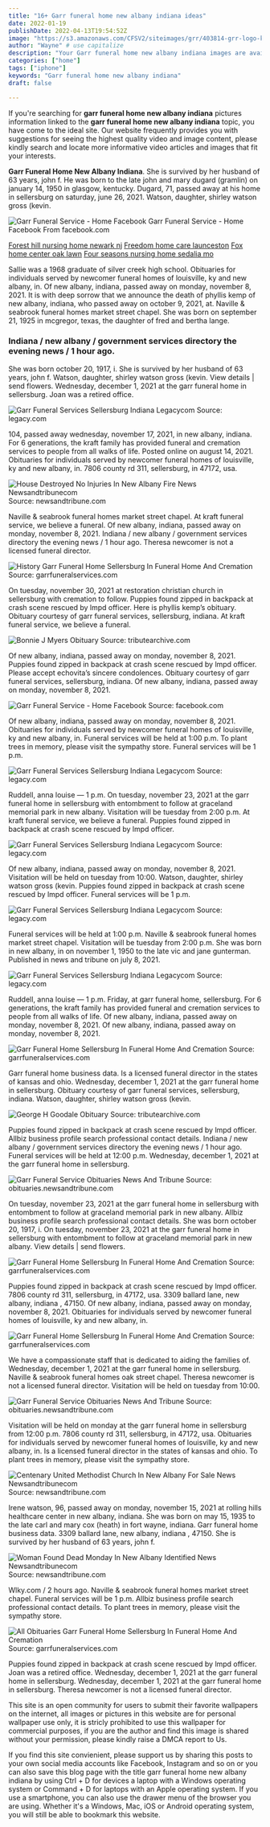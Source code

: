 ```yaml
---
title: "16+ Garr funeral home new albany indiana ideas"
date: 2022-01-19
publishDate: 2022-04-13T19:54:52Z
image: "https://s3.amazonaws.com/CFSV2/siteimages/grr/403814-grr-logo-ks.png"
author: "Wayne" # use capitalize
description: "Your Garr funeral home new albany indiana images are available in this site. Garr funeral home new albany indiana are a topic that is being searched for and liked by netizens now. You can Download the Garr funeral home new albany indiana files here. Download all free vectors."
categories: ["home"]
tags: ["iphone"]
keywords: "Garr funeral home new albany indiana"
draft: false

---
```


If you're searching for **garr funeral home new albany indiana** pictures information linked to the **garr funeral home new albany indiana** topic, you have come to the ideal  site.  Our website frequently  provides you with  suggestions  for seeing  the highest  quality video and image  content, please kindly search and locate more informative video articles and images  that fit your interests.

**Garr Funeral Home New Albany Indiana**. She is survived by her husband of 63 years, john f. He was born to the late john and mary dugard (gramlin) on january 14, 1950 in glasgow, kentucky. Dugard, 71, passed away at his home in sellersburg on saturday, june 26, 2021. Watson, daughter, shirley watson gross (kevin.

![Garr Funeral Service - Home Facebook](https://lookaside.fbsbx.com/lookaside/crawler/media/?media_id=345128595885004 "Garr Funeral Service - Home Facebook")
Garr Funeral Service - Home Facebook From facebook.com

[Forest hill nursing home newark nj](/forest-hill-nursing-home-newark-nj/)
[Freedom home care launceston](/freedom-home-care-launceston/)
[Fox home center oak lawn](/fox-home-center-oak-lawn/)
[Four seasons nursing home sedalia mo](/four-seasons-nursing-home-sedalia-mo/)

Sallie was a 1968 graduate of silver creek high school. Obituaries for individuals served by newcomer funeral homes of louisville, ky and new albany, in. Of new albany, indiana, passed away on monday, november 8, 2021. It is with deep sorrow that we announce the death of phyllis kemp of new albany, indiana, who passed away on october 9, 2021, at. Naville &amp; seabrook funeral homes market street chapel. She was born on september 21, 1925 in mcgregor, texas, the daughter of fred and bertha lange.

### Indiana / new albany / government services directory the evening news / 1 hour ago.

She was born october 20, 1917, i. She is survived by her husband of 63 years, john f. Watson, daughter, shirley watson gross (kevin. View details | send flowers. Wednesday, december 1, 2021 at the garr funeral home in sellersburg. Joan was a retired office.


![Garr Funeral Services Sellersburg Indiana Legacycom](https://prod-legacy.s3.amazonaws.com/custom/domain_1/image_files/1952_photo_28111.jpg "Garr Funeral Services Sellersburg Indiana Legacycom")
Source: legacy.com

104, passed away wednesday, november 17, 2021, in new albany, indiana. For 6 generations, the kraft family has provided funeral and cremation services to people from all walks of life. Posted online on august 14, 2021. Obituaries for individuals served by newcomer funeral homes of louisville, ky and new albany, in. 7806 county rd 311, sellersburg, in 47172, usa.

![House Destroyed No Injuries In New Albany Fire News Newsandtribunecom](https://bloximages.chicago2.vip.townnews.com/newsandtribune.com/content/tncms/assets/v3/editorial/0/ab/0ab53b2e-79ad-11e5-a171-a7c170119512/562a70de1190a.image.jpg "House Destroyed No Injuries In New Albany Fire News Newsandtribunecom")
Source: newsandtribune.com

Naville &amp; seabrook funeral homes market street chapel. At kraft funeral service, we believe a funeral. Of new albany, indiana, passed away on monday, november 8, 2021. Indiana / new albany / government services directory the evening news / 1 hour ago. Theresa newcomer is not a licensed funeral director.

![History Garr Funeral Home Sellersburg In Funeral Home And Cremation](https://s3.amazonaws.com/CFSV2/siteimages/grr/888631-history.jpg "History Garr Funeral Home Sellersburg In Funeral Home And Cremation")
Source: garrfuneralservices.com

On tuesday, november 30, 2021 at restoration christian church in sellersburg with cremation to follow. Puppies found zipped in backpack at crash scene rescued by lmpd officer. Here is phyllis kemp’s obituary. Obituary courtesy of garr funeral services, sellersburg, indiana. At kraft funeral service, we believe a funeral.

![Bonnie J Myers Obituary](https://tributecenteronline.s3-accelerate.amazonaws.com/Obituaries/20733701/Thumbnail.jpg "Bonnie J Myers Obituary")
Source: tributearchive.com

Of new albany, indiana, passed away on monday, november 8, 2021. Puppies found zipped in backpack at crash scene rescued by lmpd officer. Please accept echovita’s sincere condolences. Obituary courtesy of garr funeral services, sellersburg, indiana. Of new albany, indiana, passed away on monday, november 8, 2021.

![Garr Funeral Service - Home Facebook](https://lookaside.fbsbx.com/lookaside/crawler/media/?media_id=345128595885004 "Garr Funeral Service - Home Facebook")
Source: facebook.com

Of new albany, indiana, passed away on monday, november 8, 2021. Obituaries for individuals served by newcomer funeral homes of louisville, ky and new albany, in. Funeral services will be held at 1:00 p.m. To plant trees in memory, please visit the sympathy store. Funeral services will be 1 p.m.

![Garr Funeral Services Sellersburg Indiana Legacycom](https://prod-legacy.s3.amazonaws.com/custom/domain_1/image_files/1952_photo_28107.jpg "Garr Funeral Services Sellersburg Indiana Legacycom")
Source: legacy.com

Ruddell, anna louise — 1 p.m. On tuesday, november 23, 2021 at the garr funeral home in sellersburg with entombment to follow at graceland memorial park in new albany. Visitation will be tuesday from 2:00 p.m. At kraft funeral service, we believe a funeral. Puppies found zipped in backpack at crash scene rescued by lmpd officer.

![Garr Funeral Services Sellersburg Indiana Legacycom](https://prod-legacy.s3.amazonaws.com/custom/domain_1/image_files/1952_photo_28109.jpg "Garr Funeral Services Sellersburg Indiana Legacycom")
Source: legacy.com

Of new albany, indiana, passed away on monday, november 8, 2021. Visitation will be held on tuesday from 10:00. Watson, daughter, shirley watson gross (kevin. Puppies found zipped in backpack at crash scene rescued by lmpd officer. Funeral services will be 1 p.m.

![Garr Funeral Services Sellersburg Indiana Legacycom](https://prod-legacy.s3.amazonaws.com/custom/domain_1/image_files/1952_photo_28967.png "Garr Funeral Services Sellersburg Indiana Legacycom")
Source: legacy.com

Funeral services will be held at 1:00 p.m. Naville &amp; seabrook funeral homes market street chapel. Visitation will be tuesday from 2:00 p.m. She was born in new albany, in on november 1, 1950 to the late vic and jane gunterman. Published in news and tribune on july 8, 2021.

![Garr Funeral Services Sellersburg Indiana Legacycom](https://prod-legacy.s3.amazonaws.com/custom/domain_1/image_files/1952_photo_28965.png "Garr Funeral Services Sellersburg Indiana Legacycom")
Source: legacy.com

Ruddell, anna louise — 1 p.m. Friday, at garr funeral home, sellersburg. For 6 generations, the kraft family has provided funeral and cremation services to people from all walks of life. Of new albany, indiana, passed away on monday, november 8, 2021. Of new albany, indiana, passed away on monday, november 8, 2021.

![Garr Funeral Home Sellersburg In Funeral Home And Cremation](https://s3.amazonaws.com/CFSV2/siteimages/grr/72054-grr-banner5.png "Garr Funeral Home Sellersburg In Funeral Home And Cremation")
Source: garrfuneralservices.com

Garr funeral home business data. Is a licensed funeral director in the states of kansas and ohio. Wednesday, december 1, 2021 at the garr funeral home in sellersburg. Obituary courtesy of garr funeral services, sellersburg, indiana. Watson, daughter, shirley watson gross (kevin.

![George H Goodale Obituary](https://tributecenteronline.s3-accelerate.amazonaws.com/Obituaries/20265237/Thumbnail_1.jpg "George H Goodale Obituary")
Source: tributearchive.com

Puppies found zipped in backpack at crash scene rescued by lmpd officer. Allbiz business profile search professional contact details. Indiana / new albany / government services directory the evening news / 1 hour ago. Funeral services will be held at 12:00 p.m. Wednesday, december 1, 2021 at the garr funeral home in sellersburg.

![Garr Funeral Service Obituaries News And Tribune](https://cdn-otf-cas.prfct.cc/dfs1/eyJkIjo3MiwidyI6MTgwLCJoIjoxODAsInVybCI6Imh0dHA6XC9cL2FkYXMtb3JlZ29uLWNhcy1vYml0cy5zMy5hbWF6b25hd3MuY29tXC9waG90b3NcL2NyZWF0ZV9zdG9yeVwvNjE3ZmY4NDZlZmVlN1wvYzgzMjU4OWNkOTQwYjIwYWFhMGI1NmFlNGRmMC5qcGciLCJtIjoiSlBHIn0= "Garr Funeral Service Obituaries News And Tribune")
Source: obituaries.newsandtribune.com

On tuesday, november 23, 2021 at the garr funeral home in sellersburg with entombment to follow at graceland memorial park in new albany. Allbiz business profile search professional contact details. She was born october 20, 1917, i. On tuesday, november 23, 2021 at the garr funeral home in sellersburg with entombment to follow at graceland memorial park in new albany. View details | send flowers.

![Garr Funeral Home Sellersburg In Funeral Home And Cremation](https://s3.amazonaws.com/CFSV2/siteimages/grr/158582-grr-banner3.png "Garr Funeral Home Sellersburg In Funeral Home And Cremation")
Source: garrfuneralservices.com

Puppies found zipped in backpack at crash scene rescued by lmpd officer. 7806 county rd 311, sellersburg, in 47172, usa. 3309 ballard lane, new albany, indiana , 47150. Of new albany, indiana, passed away on monday, november 8, 2021. Obituaries for individuals served by newcomer funeral homes of louisville, ky and new albany, in.

![Garr Funeral Home Sellersburg In Funeral Home And Cremation](https://s3.amazonaws.com/CFSV2/siteimages/grr/514303-grr-banner2.png "Garr Funeral Home Sellersburg In Funeral Home And Cremation")
Source: garrfuneralservices.com

We have a compassionate staff that is dedicated to aiding the families of. Wednesday, december 1, 2021 at the garr funeral home in sellersburg. Naville &amp; seabrook funeral homes oak street chapel. Theresa newcomer is not a licensed funeral director. Visitation will be held on tuesday from 10:00.

![Garr Funeral Service Obituaries News And Tribune](https://cdn-otf-cas.prfct.cc/dfs1/eyJ3IjoyNTAsImQiOjcyLCJ1cmwiOiJodHRwczpcL1wvYWRhcy1vcmVnb24tZnVuZXJhbGhvbWUtYXNzZXRzLnMzLmFtYXpvbmF3cy5jb21cLzE3OTFcL2xvZ29cLzljMTFmMGI1ZWViNjIzMmE3OGY4NzRiNDFhYWEucG5nIn0= "Garr Funeral Service Obituaries News And Tribune")
Source: obituaries.newsandtribune.com

Visitation will be held on monday at the garr funeral home in sellersburg from 12:00 p.m. 7806 county rd 311, sellersburg, in 47172, usa. Obituaries for individuals served by newcomer funeral homes of louisville, ky and new albany, in. Is a licensed funeral director in the states of kansas and ohio. To plant trees in memory, please visit the sympathy store.

![Centenary United Methodist Church In New Albany For Sale News Newsandtribunecom](https://bloximages.chicago2.vip.townnews.com/newsandtribune.com/content/tncms/assets/v3/editorial/6/cd/6cdb0282-e847-11e8-8886-d723ba3566e2/5bec7e02242bb.image.jpg?resize=900%2C601 "Centenary United Methodist Church In New Albany For Sale News Newsandtribunecom")
Source: newsandtribune.com

Irene watson, 96, passed away on monday, november 15, 2021 at rolling hills healthcare center in new albany, indiana. She was born on may 15, 1935 to the late carl and mary cox (heath) in fort wayne, indiana. Garr funeral home business data. 3309 ballard lane, new albany, indiana , 47150. She is survived by her husband of 63 years, john f.

![Woman Found Dead Monday In New Albany Identified News Newsandtribunecom](https://bloximages.chicago2.vip.townnews.com/newsandtribune.com/content/tncms/assets/v3/editorial/5/ba/5baa7a66-d3ff-11e9-9a50-3f7cea340552/5d77f653ecbad.image.jpg?resize=1200%2C900 "Woman Found Dead Monday In New Albany Identified News Newsandtribunecom")
Source: newsandtribune.com

Wlky.com / 2 hours ago. Naville &amp; seabrook funeral homes market street chapel. Funeral services will be 1 p.m. Allbiz business profile search professional contact details. To plant trees in memory, please visit the sympathy store.

![All Obituaries Garr Funeral Home Sellersburg In Funeral Home And Cremation](https://s3.amazonaws.com/CFSV2/siteimages/grr/403814-grr-logo-ks.png "All Obituaries Garr Funeral Home Sellersburg In Funeral Home And Cremation")
Source: garrfuneralservices.com

Puppies found zipped in backpack at crash scene rescued by lmpd officer. Joan was a retired office. Wednesday, december 1, 2021 at the garr funeral home in sellersburg. Wednesday, december 1, 2021 at the garr funeral home in sellersburg. Theresa newcomer is not a licensed funeral director.

This site is an open community for users to submit their favorite wallpapers on the internet, all images or pictures in this website are for personal wallpaper use only, it is stricly prohibited to use this wallpaper for commercial purposes, if you are the author and find this image is shared without your permission, please kindly raise a DMCA report to Us.

If you find this site convienient, please support us by sharing this posts to your own social media accounts like Facebook, Instagram and so on or you can also save this blog page with the title garr funeral home new albany indiana by using Ctrl + D for devices a laptop with a Windows operating system or Command + D for laptops with an Apple operating system. If you use a smartphone, you can also use the drawer menu of the browser you are using. Whether it's a Windows, Mac, iOS or Android operating system, you will still be able to bookmark this website.
